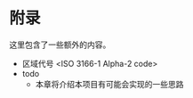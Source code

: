# 附录

这里包含了一些额外的内容。

<!-- Appendix -->

- 区域代号 \<ISO 3166-1 Alpha-2 code\>
- todo
  - 本章将介绍本项目有可能会实现的一些思路
